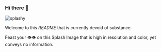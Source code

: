 ### Hi there 👋

![splashy](https://github.com/itsrainingmani/itsrainingmani/blob/master/big-ole-splash.jpg)

<!--
**itsrainingmani/itsrainingmani** is a ✨ _special_ ✨ repository because its `README.md` (this file) appears on your GitHub profile.

Here are some ideas to get you started:

- 🔭 I’m currently working on ...
- 🌱 I’m currently learning ...
- 👯 I’m looking to collaborate on ...
- 🤔 I’m looking for help with ...
- 💬 Ask me about ...
- 📫 How to reach me: ...
- 😄 Pronouns: ...
- ⚡ Fun fact: ...
-->

Welcome to this *README* that is currently devoid of substance.

Feast your 👁️👁️ on this Splash Image that is high in resolution and color, yet conveys no information.
